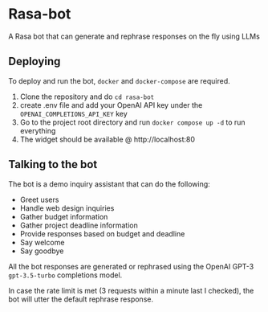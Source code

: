 # Rasa-bot

A Rasa bot that can generate and rephrase responses on the fly using LLMs

## Deploying

To deploy and run the bot, `docker` and `docker-compose` are required.

1. Clone the repository and do `cd rasa-bot`
2. create .env file and add your OpenAI API key under the `OPENAI_COMPLETIONS_API_KEY` key
3. Go to the project root directory and run `docker compose up -d` to run everything
4. The widget should be available @ http://localhost:80

## Talking to the bot

The bot is a demo inquiry assistant that can do the following:

- Greet users
- Handle web design inquiries
- Gather budget information
- Gather project deadline information
- Provide responses based on budget and deadline
- Say welcome
- Say goodbye

All the bot responses are generated or rephrased using the OpenAI GPT-3 `gpt-3.5-turbo` completions model.

In case the rate limit is met (3 requests within a minute last I checked), the bot will utter the default rephrase response.
